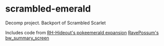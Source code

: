 # scrambled-emerald
Decomp project. Backport of Scrambled Scarlet

Includes code from
    [RH-Hideout's pokeemerald expansion](https://github.com/rh-hideout/pokeemerald-expansion)
    [RavePossum's bw_summary_screen](https://github.com/ravepossum/pokeemerald-expansion/tree/bw_summary_screen_expansion)